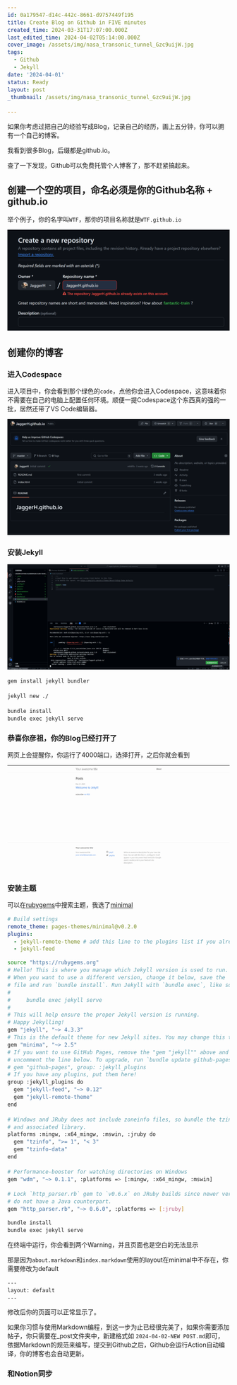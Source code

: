 ```yaml
---
id: 0a179547-d14c-442c-8661-d9757449f195
title: Create Blog on Github in FIVE minutes
created_time: 2024-03-31T17:07:00.000Z
last_edited_time: 2024-04-02T05:14:00.000Z
cover_image: /assets/img/nasa_transonic_tunnel_Gzc9uijW.jpg
tags:
  - Github
  - Jekyll
date: '2024-04-01'
status: Ready
layout: post
_thumbnail: /assets/img/nasa_transonic_tunnel_Gzc9uijW.jpg

---
```


如果你考虑过把自己的经验写成Blog，记录自己的经历，画上五分钟，你可以拥有一个自己的博客。

我看到很多Blog，后缀都是github.io。

查了一下发现，Github可以免费托管个人博客了，那不赶紧搞起来。

## 创建一个空的项目，命名必须是你的Github名称 + github.io

举个例子，你的名字叫`WTF`，那你的项目名称就是`WTF.github.io`

![](/assets/img/Untitled_0pHez1yE.png)

## 创建你的博客

### 进入Codespace

进入项目中，你会看到那个绿色的`code`，点他你会进入Codespace，这意味着你不需要在自己的电脑上配置任何环境。顺便一提Codespace这个东西真的强的一批，居然还带了VS Code编辑器。

![](/assets/img/Untitled_CxM6URJJ.png)

### 安装Jekyll

![](/assets/img/Untitled_zxPWQiPq.png)

```bash
gem install jekyll bundler

jekyll new ./

bundle install
bundle exec jekyll serve
```

### 恭喜你彦祖，你的Blog已经打开了

网页上会提醒你，你运行了4000端口，选择打开，之后你就会看到

![](/assets/img/Untitled_dUiCRCz6.png)

### 安装主题

可以在[rubygems](https://rubygems.org/search?query=jekyll-theme)中搜索主题，我选了[minimal](https://github.com/pages-themes/minimal)

```yaml
# Build settings
remote_theme: pages-themes/minimal@v0.2.0
plugins:
  - jekyll-remote-theme # add this line to the plugins list if you already have one
  - jekyll-feed
```

```bash
source "https://rubygems.org"
# Hello! This is where you manage which Jekyll version is used to run.
# When you want to use a different version, change it below, save the
# file and run `bundle install`. Run Jekyll with `bundle exec`, like so:
#
#     bundle exec jekyll serve
#
# This will help ensure the proper Jekyll version is running.
# Happy Jekylling!
gem "jekyll", "~> 4.3.3"
# This is the default theme for new Jekyll sites. You may change this to anything you like.
gem "minima", "~> 2.5"
# If you want to use GitHub Pages, remove the "gem "jekyll"" above and
# uncomment the line below. To upgrade, run `bundle update github-pages`.
# gem "github-pages", group: :jekyll_plugins
# If you have any plugins, put them here!
group :jekyll_plugins do
  gem "jekyll-feed", "~> 0.12"
  gem "jekyll-remote-theme"
end

# Windows and JRuby does not include zoneinfo files, so bundle the tzinfo-data gem
# and associated library.
platforms :mingw, :x64_mingw, :mswin, :jruby do
  gem "tzinfo", ">= 1", "< 3"
  gem "tzinfo-data"
end

# Performance-booster for watching directories on Windows
gem "wdm", "~> 0.1.1", :platforms => [:mingw, :x64_mingw, :mswin]

# Lock `http_parser.rb` gem to `v0.6.x` on JRuby builds since newer versions of the gem
# do not have a Java counterpart.
gem "http_parser.rb", "~> 0.6.0", :platforms => [:jruby]
```

```bash
bundle install
bundle exec jekyll serve
```

在终端中运行，你会看到两个Warning，并且页面也是空白的无法显示

那是因为`about.markdown`和`index.markdown`使用的layout在minimal中不存在，你需要修改为default

```bash
---
layout: default
---
```

修改后你的页面可以正常显示了。

如果你习惯与使用Markdown编程，到这一步为止已经很完美了，如果你需要添加帖子，你只需要在\_post文件夹中，新建格式如 `2024-04-02-NEW POST.md`即可，依据Markdown的规范来编写，提交到Github之后，Github会运行Action自动编译，你的博客也会自动更新。

### 和Notion同步
